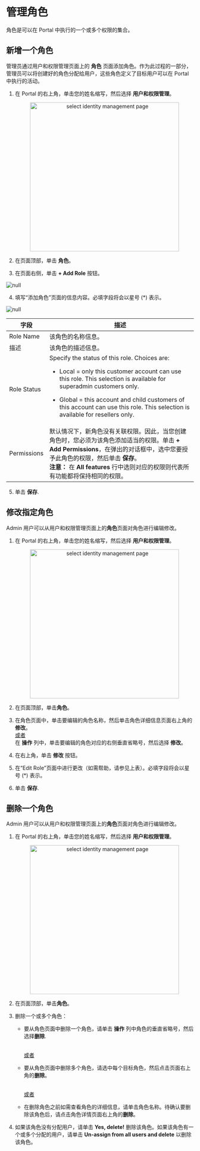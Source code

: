 # 管理角色

角色是可以在 Portal 中执行的一个或多个权限的集合。

## 新增一个角色

管理员通过用户和权限管理页面上的 **角色** 页面添加角色。作为此过程的一部分，管理员可以将创建好的角色分配给用户，这些角色定义了目标用户可以在 Portal 中执行的活动。

1. 在 Portal 的右上角，单击您的姓名缩写，然后选择 **用户和权限管理**。

    <p align=center><img src="/docs/resources/images/identities-and-access/iam-user-info.png" alt="select identity management page" width="400"></p>

2. 在页面顶部，单击 **角色**。
3. 在页面右侧，单击 **+ Add Role** 按钮。

![null](</docs/resources/images/identities-and-access/iam-roles.png>)

4. 填写“添加角色”页面的信息内容。必填字段将会以星号 (\*) 表示。

![null](</docs/resources/images/identities-and-access/iam-add-role.png>)

| **字段**           | **描述**                   |
| -------------------- |---------------------------------- |
| Role Name            | 该角色的名称信息。       |
| 描述          | 该角色的描述信息。|
| Role Status          | Specify the status of this role. Choices are: <ul><li>Local = only this customer account can use this role. This selection is available for superadmin customers only.</ul></li><ul><li>Global = this account and child customers of this account can use this role. This selection is available for resellers only.</ul></li>|
| Permissions          | 默认情况下，新角色没有关联权限。因此，当您创建角色时，您必须为该角色添加适当的权限。单击 **+ Add Permissions**，在弹出的对话框中，选中您要授予此角色的权限，然后单击 **保存**。<br>**注意：** 在 **All features** 行中选则对应的权限则代表所有功能都将保持相同的权限。|

5. 单击 **保存**.


## 修改指定角色

Admin 用户可以从用户和权限管理页面上的**角色**页面对角色进行编辑修改。

1. 在 Portal 的右上角，单击您的姓名缩写，然后选择 **用户和权限管理**。

    <p align=center><img src="/docs/resources/images/identities-and-access/iam-user-info.png" alt="select identity management page" width="400"></p>

2. 在页面顶部，单击**角色**。

3. 在角色页面中，单击要编辑的角色名称，然后单击角色详细信息页面右上角的**修改**。
   <br><U>或者 </u></br>
   在 **操作** 列中，单击要编辑的角色对应的右侧垂直省略号，然后选择 **修改**。

4. 在右上角，单击 **修改** 按钮。
5. 在“Edit Role”页面中进行更改（如需帮助，请参见上表）。必填字段将会以星号 (\*) 表示。

6. 单击 **保存**.

## 删除一个角色

Admin 用户可以从用户和权限管理页面上的**角色**页面对角色进行编辑修改。

1. 在 Portal 的右上角，单击您的姓名缩写，然后选择 **用户和权限管理**。

    <p align=center><img src="/docs/resources/images/identities-and-access/iam-user-info.png" alt="select identity management page" width="400"></p>

2. 在页面顶部，单击**角色**。

3. 删除一个或多个角色：<br>

<ul><ul><li>要从角色页面中删除一个角色，请单击 <strong>操作</strong> 列中角色的垂直省略号，然后选择<strong>删除</strong>.</ul><br>

<ul><u>或者</u></ul></ul>

<ul><ul><li>要从角色页面中删除多个角色，请选中每个目标角色，然后点击页面右上角的<strong>删除</strong>。</ul><br>

<ul><u>或者</u></ul></ul>

<ul><ul><li>在删除角色之前如需查看角色的详细信息，请单击角色名称。待确认要删除该角色后，请点击角色详情页面右上角的<strong>删除</strong>。</ul></ul>

4. 如果该角色没有分配用户，请单击 **Yes, delete!** 删除该角色。如果该角色有一个或多个分配的用户，请单击 **Un-assign from all users and delete** 以删除该角色。
